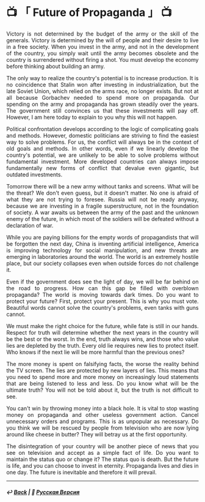# 📺️ 「 Future of Propaganda 」 📺️

<p align="justify">Victory is not determined by the budget of the army or the skill of the generals. Victory is determined by the will of people and their desire to live in a free society. When you invest in the army, and not in the development of the country, you simply wait until the army becomes obsolete and the country is surrendered without firing a shot. You must develop the economy before thinking about building an army.</p>

<p align="justify">The only way to realize the country's potential is to increase production. It is no coincidence that Stalin won after investing in industrialization, but the late Soviet Union, which relied on the arms race, no longer exists. But not at all because Gorbachev needed to spend more on propaganda. Our spending on the army and propaganda has grown steadily over the years. The government still convinces us that these investments will pay off. However, I am here today to explain to you why this will not happen.</p>

<p align="justify">Political confrontation develops according to the logic of complicating goals and methods. However, domestic politicians are striving to find the easiest way to solve problems. For us, the conflict will always be in the context of old goals and methods. In other words, even if we linearly develop the country's potential, we are unlikely to be able to solve problems without fundamental investment. More developed countries can always impose fundamentally new forms of conflict that devalue even gigantic, but outdated investments.</p>

<p align="justify">Tomorrow there will be a new army without tanks and screens. What will be the threat? We don't even guess, but it doesn't matter. No one is afraid of what they are not trying to foresee. Russia will not be ready anyway, because we are investing in a fragile superstructure, not in the foundation of society. A war awaits us between the army of the past and the unknown enemy of the future, in which most of the soldiers will be defeated without a declaration of war.</p>

<p align="justify">While you are paying billions for the empty words of propagandists that will be forgotten the next day, China is inventing artificial intelligence, America is improving technology for social manipulation, and new threats are emerging in laboratories around the world. The world is an extremely hostile place, but our society collapses even when outside forces do not challenge it.</p>

<p align="justify">Even if the government does see the light of day, we will be far behind on the road to progress. How can this gap be filled with overblown propaganda? The world is moving towards dark times. Do you want to protect your future? First, protect your present. This is why you must vote. Beautiful words cannot solve the country's problems, even tanks with guns cannot.</p>

<p align="justify">We must make the right choice for the future, while fate is still in our hands. Respect for truth will determine whether the next years in the country will be the best or the worst. In the end, truth always wins, and those who value lies are depleted by the truth. Every old lie requires new lies to protect itself. Who knows if the next lie will be more harmful than the previous ones?</p>

<p align="justify">The more money is spent on falsifying facts, the worse the reality behind the TV screen. The lies are protected by new layers of lies. This means that you need to spend more and more money on increasingly loud statements that are being listened to less and less. Do you know what will be the ultimate truth? You will not be told about it, but the truth is not difficult to see.</p>

<p align="justify">You can't win by throwing money into a black hole. It is vital to stop wasting money on propaganda and other useless government action. Cancel unnecessary orders and programs. This is as unpopular as necessary. Do you think we will be rescued by people from television who are now lying around like cheese in butter? They will betray us at the first opportunity.</p>

<p align="justify">The disintegration of your country will be another piece of news that you see on television and accept as a simple fact of life. Do you want to maintain the status quo or change it? The status quo is death. But the future is life, and you can choose to invest in eternity. Propaganda lives and dies in one day. The future is inevitable and therefore it will prevail.</p>

***

##### ↩️ [Back](index.md) | 🌻 [Русская Версия](propaganda-2.md) 


